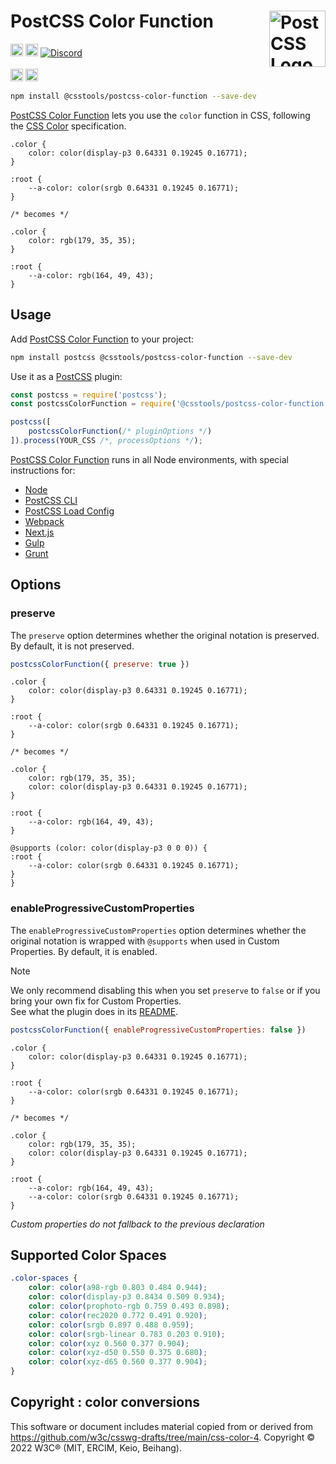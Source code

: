# PostCSS Color Function [<img src="https://postcss.github.io/postcss/logo.svg" alt="PostCSS Logo" width="90" height="90" align="right">][PostCSS]

[<img alt="npm version" src="https://img.shields.io/npm/v/@csstools/postcss-color-function.svg" height="20">][npm-url] [<img alt="Build Status" src="https://github.com/csstools/postcss-plugins/workflows/test/badge.svg" height="20">][cli-url] [<img alt="Discord" src="https://shields.io/badge/Discord-5865F2?logo=discord&logoColor=white">][discord]<br><br>[<img alt="Baseline Status" src="https://cssdb.org/images/badges-baseline/color-function.svg" height="20">][css-url] [<img alt="CSS Standard Status" src="https://cssdb.org/images/badges/color-function.svg" height="20">][css-url] 

```bash
npm install @csstools/postcss-color-function --save-dev
```

[PostCSS Color Function] lets you use the `color` function in
CSS, following the [CSS Color] specification.

```pcss
.color {
	color: color(display-p3 0.64331 0.19245 0.16771);
}

:root {
	--a-color: color(srgb 0.64331 0.19245 0.16771);
}

/* becomes */

.color {
	color: rgb(179, 35, 35);
}

:root {
	--a-color: rgb(164, 49, 43);
}
```

## Usage

Add [PostCSS Color Function] to your project:

```bash
npm install postcss @csstools/postcss-color-function --save-dev
```

Use it as a [PostCSS] plugin:

```js
const postcss = require('postcss');
const postcssColorFunction = require('@csstools/postcss-color-function');

postcss([
	postcssColorFunction(/* pluginOptions */)
]).process(YOUR_CSS /*, processOptions */);
```

[PostCSS Color Function] runs in all Node environments, with special
instructions for:

- [Node](INSTALL.md#node)
- [PostCSS CLI](INSTALL.md#postcss-cli)
- [PostCSS Load Config](INSTALL.md#postcss-load-config)
- [Webpack](INSTALL.md#webpack)
- [Next.js](INSTALL.md#nextjs)
- [Gulp](INSTALL.md#gulp)
- [Grunt](INSTALL.md#grunt)

## Options

### preserve

The `preserve` option determines whether the original notation
is preserved. By default, it is not preserved.

```js
postcssColorFunction({ preserve: true })
```

```pcss
.color {
	color: color(display-p3 0.64331 0.19245 0.16771);
}

:root {
	--a-color: color(srgb 0.64331 0.19245 0.16771);
}

/* becomes */

.color {
	color: rgb(179, 35, 35);
	color: color(display-p3 0.64331 0.19245 0.16771);
}

:root {
	--a-color: rgb(164, 49, 43);
}

@supports (color: color(display-p3 0 0 0)) {
:root {
	--a-color: color(srgb 0.64331 0.19245 0.16771);
}
}
```

### enableProgressiveCustomProperties

The `enableProgressiveCustomProperties` option determines whether the original notation
is wrapped with `@supports` when used in Custom Properties. By default, it is enabled.

> [!NOTE]
> We only recommend disabling this when you set `preserve` to `false` or if you bring your own fix for Custom Properties.  
> See what the plugin does in its [README](https://github.com/csstools/postcss-plugins/tree/main/plugins/postcss-progressive-custom-properties#readme).

```js
postcssColorFunction({ enableProgressiveCustomProperties: false })
```

```pcss
.color {
	color: color(display-p3 0.64331 0.19245 0.16771);
}

:root {
	--a-color: color(srgb 0.64331 0.19245 0.16771);
}

/* becomes */

.color {
	color: rgb(179, 35, 35);
	color: color(display-p3 0.64331 0.19245 0.16771);
}

:root {
	--a-color: rgb(164, 49, 43);
	--a-color: color(srgb 0.64331 0.19245 0.16771);
}
```

_Custom properties do not fallback to the previous declaration_

## Supported Color Spaces

```css
.color-spaces {
	color: color(a98-rgb 0.803 0.484 0.944);
	color: color(display-p3 0.8434 0.509 0.934);
	color: color(prophoto-rgb 0.759 0.493 0.898);
	color: color(rec2020 0.772 0.491 0.920);
	color: color(srgb 0.897 0.488 0.959);
	color: color(srgb-linear 0.783 0.203 0.910);
	color: color(xyz 0.560 0.377 0.904);
	color: color(xyz-d50 0.550 0.375 0.680);
	color: color(xyz-d65 0.560 0.377 0.904);
}
```

## Copyright : color conversions

This software or document includes material copied from or derived from https://github.com/w3c/csswg-drafts/tree/main/css-color-4. Copyright © 2022 W3C® (MIT, ERCIM, Keio, Beihang).

[cli-url]: https://github.com/csstools/postcss-plugins/actions/workflows/test.yml?query=workflow/test
[css-url]: https://cssdb.org/#color-function
[discord]: https://discord.gg/bUadyRwkJS
[npm-url]: https://www.npmjs.com/package/@csstools/postcss-color-function

[PostCSS]: https://github.com/postcss/postcss
[PostCSS Color Function]: https://github.com/csstools/postcss-plugins/tree/main/plugins/postcss-color-function
[CSS Color]: https://www.w3.org/TR/css-color-4/#funcdef-color
